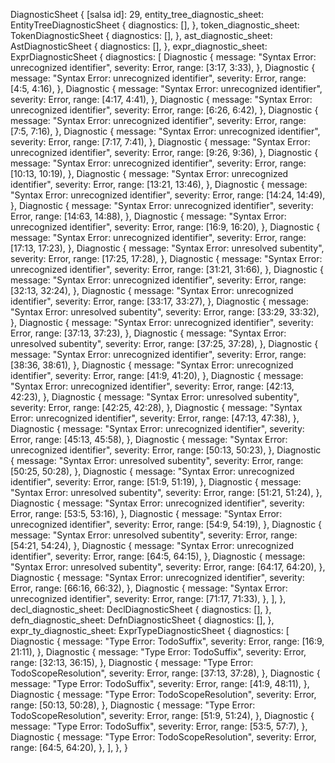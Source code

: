 DiagnosticSheet {
    [salsa id]: 29,
    entity_tree_diagnostic_sheet: EntityTreeDiagnosticSheet {
        diagnostics: [],
    },
    token_diagnostic_sheet: TokenDiagnosticSheet {
        diagnostics: [],
    },
    ast_diagnostic_sheet: AstDiagnosticSheet {
        diagnostics: [],
    },
    expr_diagnostic_sheet: ExprDiagnosticSheet {
        diagnostics: [
            Diagnostic {
                message: "Syntax Error: unrecognized identifier",
                severity: Error,
                range: [3:17, 3:33),
            },
            Diagnostic {
                message: "Syntax Error: unrecognized identifier",
                severity: Error,
                range: [4:5, 4:16),
            },
            Diagnostic {
                message: "Syntax Error: unrecognized identifier",
                severity: Error,
                range: [4:17, 4:41),
            },
            Diagnostic {
                message: "Syntax Error: unrecognized identifier",
                severity: Error,
                range: [6:26, 6:42),
            },
            Diagnostic {
                message: "Syntax Error: unrecognized identifier",
                severity: Error,
                range: [7:5, 7:16),
            },
            Diagnostic {
                message: "Syntax Error: unrecognized identifier",
                severity: Error,
                range: [7:17, 7:41),
            },
            Diagnostic {
                message: "Syntax Error: unrecognized identifier",
                severity: Error,
                range: [9:26, 9:36),
            },
            Diagnostic {
                message: "Syntax Error: unrecognized identifier",
                severity: Error,
                range: [10:13, 10:19),
            },
            Diagnostic {
                message: "Syntax Error: unrecognized identifier",
                severity: Error,
                range: [13:21, 13:46),
            },
            Diagnostic {
                message: "Syntax Error: unrecognized identifier",
                severity: Error,
                range: [14:24, 14:49),
            },
            Diagnostic {
                message: "Syntax Error: unrecognized identifier",
                severity: Error,
                range: [14:63, 14:88),
            },
            Diagnostic {
                message: "Syntax Error: unrecognized identifier",
                severity: Error,
                range: [16:9, 16:20),
            },
            Diagnostic {
                message: "Syntax Error: unrecognized identifier",
                severity: Error,
                range: [17:13, 17:23),
            },
            Diagnostic {
                message: "Syntax Error: unresolved subentity",
                severity: Error,
                range: [17:25, 17:28),
            },
            Diagnostic {
                message: "Syntax Error: unrecognized identifier",
                severity: Error,
                range: [31:21, 31:66),
            },
            Diagnostic {
                message: "Syntax Error: unrecognized identifier",
                severity: Error,
                range: [32:13, 32:24),
            },
            Diagnostic {
                message: "Syntax Error: unrecognized identifier",
                severity: Error,
                range: [33:17, 33:27),
            },
            Diagnostic {
                message: "Syntax Error: unresolved subentity",
                severity: Error,
                range: [33:29, 33:32),
            },
            Diagnostic {
                message: "Syntax Error: unrecognized identifier",
                severity: Error,
                range: [37:13, 37:23),
            },
            Diagnostic {
                message: "Syntax Error: unresolved subentity",
                severity: Error,
                range: [37:25, 37:28),
            },
            Diagnostic {
                message: "Syntax Error: unrecognized identifier",
                severity: Error,
                range: [38:36, 38:61),
            },
            Diagnostic {
                message: "Syntax Error: unrecognized identifier",
                severity: Error,
                range: [41:9, 41:20),
            },
            Diagnostic {
                message: "Syntax Error: unrecognized identifier",
                severity: Error,
                range: [42:13, 42:23),
            },
            Diagnostic {
                message: "Syntax Error: unresolved subentity",
                severity: Error,
                range: [42:25, 42:28),
            },
            Diagnostic {
                message: "Syntax Error: unrecognized identifier",
                severity: Error,
                range: [47:13, 47:38),
            },
            Diagnostic {
                message: "Syntax Error: unrecognized identifier",
                severity: Error,
                range: [45:13, 45:58),
            },
            Diagnostic {
                message: "Syntax Error: unrecognized identifier",
                severity: Error,
                range: [50:13, 50:23),
            },
            Diagnostic {
                message: "Syntax Error: unresolved subentity",
                severity: Error,
                range: [50:25, 50:28),
            },
            Diagnostic {
                message: "Syntax Error: unrecognized identifier",
                severity: Error,
                range: [51:9, 51:19),
            },
            Diagnostic {
                message: "Syntax Error: unresolved subentity",
                severity: Error,
                range: [51:21, 51:24),
            },
            Diagnostic {
                message: "Syntax Error: unrecognized identifier",
                severity: Error,
                range: [53:5, 53:16),
            },
            Diagnostic {
                message: "Syntax Error: unrecognized identifier",
                severity: Error,
                range: [54:9, 54:19),
            },
            Diagnostic {
                message: "Syntax Error: unresolved subentity",
                severity: Error,
                range: [54:21, 54:24),
            },
            Diagnostic {
                message: "Syntax Error: unrecognized identifier",
                severity: Error,
                range: [64:5, 64:15),
            },
            Diagnostic {
                message: "Syntax Error: unresolved subentity",
                severity: Error,
                range: [64:17, 64:20),
            },
            Diagnostic {
                message: "Syntax Error: unrecognized identifier",
                severity: Error,
                range: [66:16, 66:32),
            },
            Diagnostic {
                message: "Syntax Error: unrecognized identifier",
                severity: Error,
                range: [71:17, 71:33),
            },
        ],
    },
    decl_diagnostic_sheet: DeclDiagnosticSheet {
        diagnostics: [],
    },
    defn_diagnostic_sheet: DefnDiagnosticSheet {
        diagnostics: [],
    },
    expr_ty_diagnostic_sheet: ExprTypeDiagnosticSheet {
        diagnostics: [
            Diagnostic {
                message: "Type Error: TodoSuffix",
                severity: Error,
                range: [16:9, 21:11),
            },
            Diagnostic {
                message: "Type Error: TodoSuffix",
                severity: Error,
                range: [32:13, 36:15),
            },
            Diagnostic {
                message: "Type Error: TodoScopeResolution",
                severity: Error,
                range: [37:13, 37:28),
            },
            Diagnostic {
                message: "Type Error: TodoSuffix",
                severity: Error,
                range: [41:9, 48:11),
            },
            Diagnostic {
                message: "Type Error: TodoScopeResolution",
                severity: Error,
                range: [50:13, 50:28),
            },
            Diagnostic {
                message: "Type Error: TodoScopeResolution",
                severity: Error,
                range: [51:9, 51:24),
            },
            Diagnostic {
                message: "Type Error: TodoSuffix",
                severity: Error,
                range: [53:5, 57:7),
            },
            Diagnostic {
                message: "Type Error: TodoScopeResolution",
                severity: Error,
                range: [64:5, 64:20),
            },
        ],
    },
}